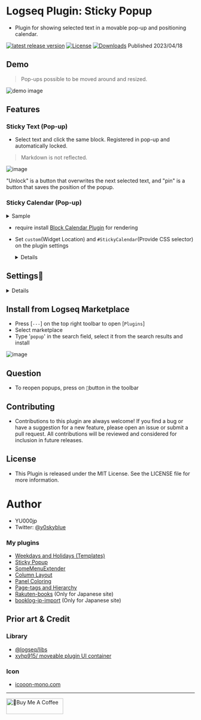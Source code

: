 # Logseq Plugin: Sticky Popup

- Plugin for showing selected text in a movable pop-up and positioning calendar.

[![latest release version](https://img.shields.io/github/v/release/YU000jp/logseq-plugin-sticky-popup)](https://github.com/YU000jp/logseq-plugin-sticky-popup/releases)
[![License](https://img.shields.io/github/license/YU000jp/logseq-plugin-sticky-popup?color=blue)](https://github.com/YU000jp/logseq-plugin-sticky-popup/LICENSE)
[![Downloads](https://img.shields.io/github/downloads/YU000jp/logseq-plugin-sticky-popup/total.svg)](https://github.com/YU000jp/logseq-plugin-sticky-popup/releases) Published 2023/04/18

## Demo

> Pop-ups possible to be moved around and resized.

![demo image](https://user-images.githubusercontent.com/111847207/232673738-4e21395a-b04b-4baf-82cc-c5ff2748bbce.gif)

## Features

### Sticky Text (Pop-up)

- Select text and click the same block. Registered in pop-up and automatically locked.
> Markdown is not reflected.

![image](https://user-images.githubusercontent.com/111847207/233500354-a9302519-a0ee-4d0c-b9b9-0b7ffe4bd24e.png)

 "Unlock" is a button that overwrites the next selected text, and "pin" is a button that saves the position of the popup.
 
### Sticky Calendar (Pop-up)

<details><summary>Sample</summary>
  
![image](https://user-images.githubusercontent.com/111847207/233500548-4c46d364-5b48-4f23-bf72-1cc6be96e0d2.png)

</details>

- require install [Block Calendar Plugin](https://github.com/vipzhicheng/logseq-plugin-block-calendar) for rendering

- Set `custom`(Widget Location) and `#StickyCalendar`(Provide CSS selector) on the plugin settings

  <details><ummary></summary>
  
  <img src="https://user-images.githubusercontent.com/111847207/232676143-c895a94d-c78e-4c85-8ba1-2cf863813957.png"/>
  
  >Settings of Block Calendar plugin
  
</details>

## Settings🎨

  <details><ummary></summary>

  ![image](https://user-images.githubusercontent.com/111847207/234302954-3cf2d052-06a1-4a65-8ab2-5cdf2ee211e8.png)
  
  </details>

## Install from Logseq Marketplace

- Press [`---`] on the top right toolbar to open [`Plugins`]
- Select marketplace
- Type '`popup`' in the search field, select it from the search results and install

![image](https://user-images.githubusercontent.com/111847207/232879519-8376669d-3f20-4b28-b0cc-6993c25140b7.png)

## Question

- To reopen popups, press on `📌`button in the toolbar

## Contributing

- Contributions to this plugin are always welcome! If you find a bug or have a suggestion for a new feature, please open an issue or submit a pull request. All contributions will be reviewed and considered for inclusion in future releases.

## License

- This Plugin is released under the MIT License. See the LICENSE file for more information.

# Author

* YU000jp
* Twitter: [@y0skyblue](https://twitter.com/y0skyblue)

### My plugins

- [Weekdays and Holidays (Templates)](https://github.com/YU000jp/logseq-plugin-weekdays-and-weekends)
- [Sticky Popup](https://github.com/YU000jp/logseq-plugin-sticky-popup)
- [SomeMenuExtender](https://github.com/YU000jp/logseq-plugin-some-menu-extender)
- [Column Layout](https://github.com/YU000jp/Logseq-column-Layout)
- [Panel Coloring](https://github.com/YU000jp/logseq-plugin-panel-coloring)
- [Page-tags and Hierarchy](https://github.com/YU000jp/logseq-page-tags-and-hierarchy)
- [Rakuten-books](https://github.com/YU000jp/logseq-plugin-rakuten-books) (Only for Japanese site)
- [booklog-jp-import](https://github.com/YU000jp/logseq-plugin-booklog-jp-import) (Only for Japanese site)

## Prior art & Credit

### Library

- [@logseq/libs](https://logseq.github.io/plugins/)
- [xyhp915/ moveable plugin UI container](https://github.com/logseq/logseq/pull/3045)

### Icon

- [icooon-mono.com](https://icooon-mono.com/)

---

<a href="https://www.buymeacoffee.com/yu000japan" target="_blank"><img src="https://cdn.buymeacoffee.com/buttons/v2/default-violet.png" alt="🍌Buy Me A Coffee" style="height: 42px;width: 152px" ></a>

